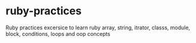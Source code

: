 # ruby-practices

Ruby practices excersice to learn ruby array, string, itrator, classs, module, block, conditions, loops and oop concepts



